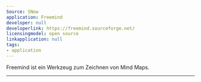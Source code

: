 ```yaml
---
Source: SNow
application: Freemind
developer: null
developerlink: https://freemind.sourceforge.net/
licensingmodel: open source
linkapplication: null
tags:
- application
---
```

Freemind ist ein Werkzeug zum Zeichnen von Mind Maps. 

---
